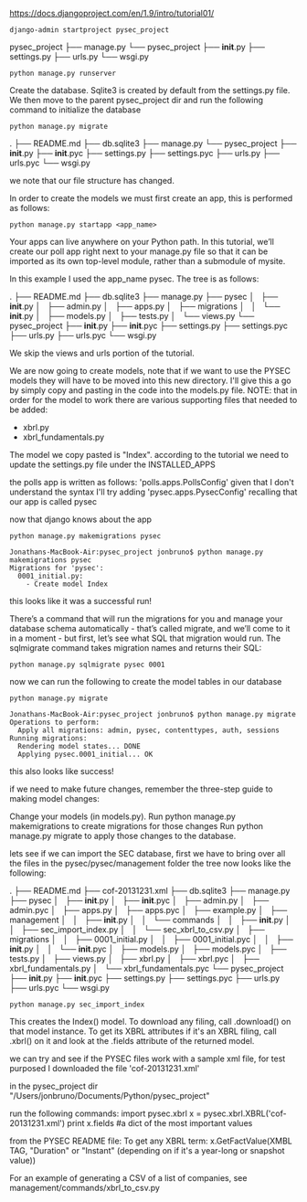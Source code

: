 https://docs.djangoproject.com/en/1.9/intro/tutorial01/

    django-admin startproject pysec_project

pysec_project
├── manage.py
└── pysec_project
    ├── __init__.py
    ├── settings.py
    ├── urls.py
    └── wsgi.py

    python manage.py runserver

Create the database. Sqlite3 is created by default from the settings.py file.
We then move to the parent pysec_project dir and run the following command to initialize the database

    python manage.py migrate

.
├── README.md
├── db.sqlite3
├── manage.py
└── pysec_project
    ├── __init__.py
    ├── __init__.pyc
    ├── settings.py
    ├── settings.pyc
    ├── urls.py
    ├── urls.pyc
    └── wsgi.py

we note that our file structure has changed.


In order to create the models we must first create an app, this is performed as follows:

    python manage.py startapp <app_name>

Your apps can live anywhere on your Python path. In this tutorial, we’ll create our poll app right next to your manage.py file so that it can be imported as its own top-level module, rather than a submodule of mysite.

In this example I used the app_name pysec. The tree is as follows:

.
├── README.md
├── db.sqlite3
├── manage.py
├── pysec
│   ├── __init__.py
│   ├── admin.py
│   ├── apps.py
│   ├── migrations
│   │   └── __init__.py
│   ├── models.py
│   ├── tests.py
│   └── views.py
└── pysec_project
    ├── __init__.py
    ├── __init__.pyc
    ├── settings.py
    ├── settings.pyc
    ├── urls.py
    ├── urls.pyc
    └── wsgi.py

We skip the views and urls portion of the tutorial.

We are now going to create models, note that if we want to use the PYSEC models
they will have to be moved into this new directory. I'll give this a go by simply
copy and pasting in the code into the models.py file. NOTE: that in order for the model to work there are various supporting files that needed to be added:

- xbrl.py
- xbrl_fundamentals.py

The model we copy pasted is "Index". according to the tutorial we need to update the settings.py file under the INSTALLED_APPS

the polls app is written as follows: 'polls.apps.PollsConfig'
given that I don't understand the syntax I'll try adding
'pysec.apps.PysecConfig' recalling that our app is called pysec

now that django knows about the app

    python manage.py makemigrations pysec

    Jonathans-MacBook-Air:pysec_project jonbruno$ python manage.py makemigrations pysec
    Migrations for 'pysec':
      0001_initial.py:
        - Create model Index

this looks like it was a successful run!

There’s a command that will run the migrations for you and manage your database schema automatically - that’s called migrate, and we’ll come to it in a moment - but first, let’s see what SQL that migration would run. The sqlmigrate command takes migration names and returns their SQL:

    python manage.py sqlmigrate pysec 0001

now we can run the following to create the model tables in our database

    python manage.py migrate

    Jonathans-MacBook-Air:pysec_project jonbruno$ python manage.py migrate
    Operations to perform:
      Apply all migrations: admin, pysec, contenttypes, auth, sessions
    Running migrations:
      Rendering model states... DONE
      Applying pysec.0001_initial... OK

this also looks like success!

if we need to make future changes, remember the three-step guide to making model changes:

Change your models (in models.py).
Run python manage.py makemigrations to create migrations for those changes
Run python manage.py migrate to apply those changes to the database.


lets see if we can import the SEC database, first we have to bring over all the files in the pysec/pysec/management folder
the tree now looks like the following:

.
├── README.md
├── cof-20131231.xml
├── db.sqlite3
├── manage.py
├── pysec
│   ├── __init__.py
│   ├── __init__.pyc
│   ├── admin.py
│   ├── admin.pyc
│   ├── apps.py
│   ├── apps.pyc
│   ├── example.py
│   ├── management
│   │   ├── __init__.py
│   │   └── commands
│   │       ├── __init__.py
│   │       ├── sec_import_index.py
│   │       └── sec_xbrl_to_csv.py
│   ├── migrations
│   │   ├── 0001_initial.py
│   │   ├── 0001_initial.pyc
│   │   ├── __init__.py
│   │   └── __init__.pyc
│   ├── models.py
│   ├── models.pyc
│   ├── tests.py
│   ├── views.py
│   ├── xbrl.py
│   ├── xbrl.pyc
│   ├── xbrl_fundamentals.py
│   └── xbrl_fundamentals.pyc
└── pysec_project
    ├── __init__.py
    ├── __init__.pyc
    ├── settings.py
    ├── settings.pyc
    ├── urls.py
    ├── urls.pyc
    └── wsgi.py

    python manage.py sec_import_index

This creates the Index() model. To download any filing, call .download() on that model instance. To get its XBRL attributes if it's an XBRL filing, call .xbrl() on it and look at the .fields attribute of the returned model.




we can try and see if the PYSEC files work with a sample xml file, for test purposed I downloaded the file 'cof-20131231.xml'

in the pysec_project dir "/Users/jonbruno/Documents/Python/pysec_project"

run the following commands:
    import pysec.xbrl
    x = pysec.xbrl.XBRL('cof-20131231.xml')
    print x.fields #a dict of the most important values

from the PYSEC README file:
To get any XBRL term:
x.GetFactValue(XMBL TAG, "Duration" or "Instant" (depending on if it's a year-long or snapshot value))

For an example of generating a CSV of a list of companies, see management/commands/xbrl_to_csv.py
